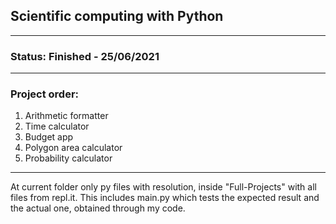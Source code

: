 ## **Scientific computing with Python**
---
### __Status:__ Finished - 25/06/2021
---
### __Project order:__
1. Arithmetic formatter
2. Time calculator
3. Budget app
4. Polygon area calculator
5. Probability calculator
---        
At current folder only py files with resolution, inside "Full-Projects" with all files from repl.it. This includes main.py which tests the expected result and the actual one, obtained through my code.
